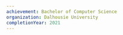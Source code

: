 ```yaml
---
achievement: Bachelor of Computer Science
organization: Dalhousie University
completionYear: 2021
---
```

